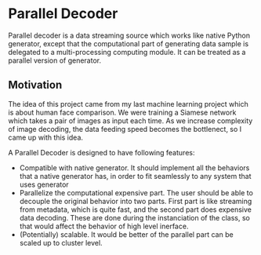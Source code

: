 # Parallel Decoder
Parallel decoder is a data streaming source which works like native Python generator, except that the computational part of generating data sample is delegated to a multi-processing computing module. It can be treated as a parallel version of generator.

## Motivation
The idea of this project came from my last machine learning project which is about human face comparison. We were training a Siamese network which takes a pair of images as input each time. As we increase complexity of image decoding, the data feeding speed becomes the bottlenect, so I came up with this idea. 

A Parallel Decoder is designed to have following features:
- Compatible with native generator. It should implement all the behaviors that a native generator has, in order to fit seamlessly to any system that uses generator
- Parallelize the computational expensive part. The user should be able to decouple the original behavior into two parts. First part is like streaming from metadata, which is quite fast, and the second part does expensive data decoding. These are done during the instanciation of the class, so that would affect the behavior of high level inerface.
- (Potentially) scalable. It would be better of the parallel part can be scaled up to cluster level.